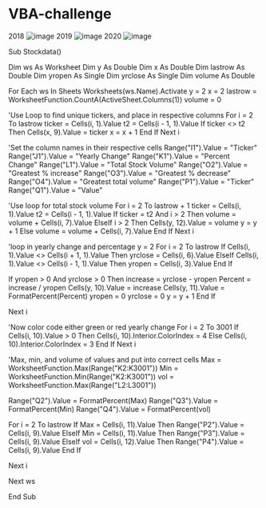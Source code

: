 # VBA-challenge
2018
![image](https://user-images.githubusercontent.com/117672086/210372298-a3fd894e-5a3c-4830-ac70-6be9195a621d.png)
2019
![image](https://user-images.githubusercontent.com/117672086/210372379-a217024d-e915-46d1-a3f2-6d3f5e5e02e7.png)
2020
![image](https://user-images.githubusercontent.com/117672086/210372433-abb5e22b-e430-424d-ad67-7495e108a3ca.png)

Sub Stockdata()

Dim ws As Worksheet
Dim y As Double
Dim x As Double
Dim lastrow As Double
Dim yropen As Single
Dim yrclose As Single
Dim volume As Double

For Each ws In Sheets
Worksheets(ws.Name).Activate
y = 2
x = 2
lastrow = WorksheetFunction.CountA(ActiveSheet.Columns(1))
volume = 0

'Use Loop to find unique tickers, and place in respective columns
For i = 2 To lastrow
ticker = Cells(i, 1).Value
t2 = Cells(i - 1, 1).Value
If ticker <> t2 Then
Cells(x, 9).Value = ticker
x = x + 1
End If
Next i

'Set the column names in their respective cells
Range("I1").Value = "Ticker"
Range("J1").Value = "Yearly Change"
Range("K1").Value = "Percent Change"
Range("L1").Value = "Total Stock Volume"
Range("O2").Value = "Greatest % increase"
Range("O3").Value = "Greatest % decrease"
Range("O4").Value = "Greatest total volume"
Range("P1").Value = "Ticker"
Range("Q1").Value = "Value"


'Use loop for total stock volume
For i = 2 To lastrow + 1
ticker = Cells(i, 1).Value
t2 = Cells(i - 1, 1).Value
If ticker = t2 And i > 2 Then
volume = volume + Cells(i, 7).Value
ElseIf i > 2 Then
Cells(y, 12).Value = volume
y = y + 1
Else
volume = volume + Cells(i, 7).Value
End If
Next i

'loop in yearly change and percentage
y = 2
For i = 2 To lastrow
If Cells(i, 1).Value <> Cells(i + 1, 1).Value Then
yrclose = Cells(i, 6).Value
ElseIf Cells(i, 1).Value <> Cells(i - 1, 1).Value Then
yropen = Cells(i, 3).Value
End If

If yropen > 0 And yrclose > 0 Then
increase = yrclose - yropen
Percent = increase / yropen
Cells(y, 10).Value = increase
Cells(y, 11).Value = FormatPercent(Percent)
yropen = 0
yrclose = 0
y = y + 1
End If

Next i

'Now color code either green or red yearly change
For i = 2 To 3001
If Cells(i, 10).Value > 0 Then
Cells(i, 10).Interior.ColorIndex = 4
Else
Cells(i, 10).Interior.ColorIndex = 3
End If
Next i

'Max, min, and volume of values and put into correct cells
Max = WorksheetFunction.Max(Range("K2:K3001"))
Min = WorksheetFunction.Min(Range("K2:K3001"))
vol = WorksheetFunction.Max(Range("L2:L3001"))

Range("Q2").Value = FormatPercent(Max)
Range("Q3").Value = FormatPercent(Min)
Range("Q4").Value = FormatPercent(vol)

For i = 2 To lastrow
If Max = Cells(i, 11).Value Then
Range("P2").Value = Cells(i, 9).Value
ElseIf Min = Cells(i, 11).Value Then
Range("P3").Value = Cells(i, 9).Value
ElseIf vol = Cells(i, 12).Value Then
Range("P4").Value = Cells(i, 9).Value
End If

Next i

Next ws

End Sub
